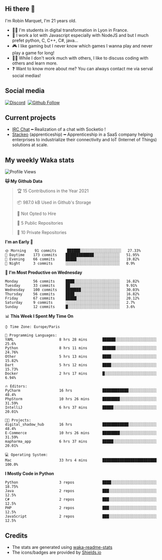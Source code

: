 ## Hi there 👋

I'm Robin Marquet, I'm 21 years old.

- 👨‍💻 I'm students in digital transformation in Lyon in France.
- 🌱 I work a lot with Javascript especially with NodeJS and but I much prefet python, C, C++, C#, java...
- 🎮 I like gaming but I never know which games I wanna play and never play a game for long!
- 👯‍♀️ While I don't work much with others, I like to discuss coding with others and learn more.
- ❓ Want to know more about me? You can always contact me via serval social medias!

## Social media

[![Discord](https://img.shields.io/discord/759460462105854022?label=rmarquet%232048&style=for-the-badge&logo=discord&logoColor=ffffff)](https://github.com/rmarquet21)
‎‎ [![Github Follow](https://img.shields.io/github/followers/rmarquet21?logo=github&logoColor=ffffff&style=for-the-badge)](https://github.com/rmarquet21)

## Current projects

- [IRC Chat](https://socket.io/) ━ Realization of a chat with Socketio !
- [Stackeo](https://www.stackeo.io/) (apprenticeship) ━ Apprenticeship in a SaaS company helping enterprises to industrialize their connectivity and IoT (Internet of Things) solutions at scale.

## My weekly Waka stats

<!--START_SECTION:waka-->
![Profile Views](http://img.shields.io/badge/Profile%20Views-4-blue)

**🐱 My Github Data** 

> 🏆 15 Contributions in the Year 2021
 > 
> 📦 987.0 kB Used in Github's Storage 
 > 
> 🚫 Not Opted to Hire
 > 
> 📜 5 Public Repositories 
 > 
> 🔑 10 Private Repositories  
 > 
**I'm an Early 🐤** 

```text
🌞 Morning    91 commits     ██████░░░░░░░░░░░░░░░░░░░   27.33% 
🌆 Daytime    173 commits    █████████████░░░░░░░░░░░░   51.95% 
🌃 Evening    66 commits     █████░░░░░░░░░░░░░░░░░░░░   19.82% 
🌙 Night      3 commits      ░░░░░░░░░░░░░░░░░░░░░░░░░   0.9%

```
📅 **I'm Most Productive on Wednesday** 

```text
Monday       56 commits     ████░░░░░░░░░░░░░░░░░░░░░   16.82% 
Tuesday      33 commits     ██░░░░░░░░░░░░░░░░░░░░░░░   9.91% 
Wednesday    100 commits    ███████░░░░░░░░░░░░░░░░░░   30.03% 
Thursday     56 commits     ████░░░░░░░░░░░░░░░░░░░░░   16.82% 
Friday       67 commits     █████░░░░░░░░░░░░░░░░░░░░   20.12% 
Saturday     9 commits      ░░░░░░░░░░░░░░░░░░░░░░░░░   2.7% 
Sunday       12 commits     █░░░░░░░░░░░░░░░░░░░░░░░░   3.6%

```


📊 **This Week I Spent My Time On** 

```text
⌚︎ Time Zone: Europe/Paris

💬 Programming Languages: 
YAML                     8 hrs 28 mins       ██████░░░░░░░░░░░░░░░░░░░   25.6% 
Python                   8 hrs 11 mins       ██████░░░░░░░░░░░░░░░░░░░   24.76% 
Other                    5 hrs 13 mins       ████░░░░░░░░░░░░░░░░░░░░░   15.82% 
Dart                     5 hrs 12 mins       ████░░░░░░░░░░░░░░░░░░░░░   15.73% 
Docker                   2 hrs 17 mins       █░░░░░░░░░░░░░░░░░░░░░░░░   6.94%

🔥 Editors: 
PyCharm                  16 hrs              ████████████░░░░░░░░░░░░░   48.4% 
PhpStorm                 10 hrs 26 mins      ████████░░░░░░░░░░░░░░░░░   31.59% 
IntelliJ                 6 hrs 37 mins       █████░░░░░░░░░░░░░░░░░░░░   20.01%

🐱‍💻 Projects: 
digital_shadow_hub       16 hrs              ████████████░░░░░░░░░░░░░   48.4% 
E-Commerce               10 hrs 26 mins      ████████░░░░░░░░░░░░░░░░░   31.59% 
mapharma_app             6 hrs 37 mins       █████░░░░░░░░░░░░░░░░░░░░   20.01%

💻 Operating System: 
Mac                      33 hrs 4 mins       █████████████████████████   100.0%

```

**I Mostly Code in Python** 

```text
Python                   3 repos             ████░░░░░░░░░░░░░░░░░░░░░   18.75% 
Java                     2 repos             ███░░░░░░░░░░░░░░░░░░░░░░   12.5% 
C#                       2 repos             ███░░░░░░░░░░░░░░░░░░░░░░   12.5% 
PHP                      2 repos             ███░░░░░░░░░░░░░░░░░░░░░░   12.5% 
JavaScript               2 repos             ███░░░░░░░░░░░░░░░░░░░░░░   12.5%

```



<!--END_SECTION:waka-->

## Credits

- The stats are generated using [waka-readme-stats](https://github.com/anmol098/waka-readme-stats)
- The icons/badges are provided by [Shields.io](https://shields.io/)
